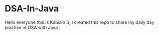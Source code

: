 # DSA-In-Java

Hello everyone this is Kabialn S,
I created this repo to share my daily day practise of DSA with Java .
